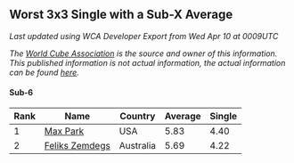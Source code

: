 ## Worst 3x3 Single with a Sub-X Average

*Last updated using WCA Developer Export from Wed Apr 10 at 0009UTC*

*The [World Cube Association](https://www.worldcubeassociation.org) is the source and owner of this information. This published information is not actual information, the actual information can be found [here](https://www.worldcubeassociation.org/results).*

#### Sub-6

|Rank|Name|Country|Average|Single|  
|--|--|--|--|--|  
|1|[Max Park](https://www.worldcubeassociation.org/persons/2012PARK03)|USA|5.83|4.40|  
|2|[Feliks Zemdegs](https://www.worldcubeassociation.org/persons/2009ZEMD01)|Australia|5.69|4.22|  
